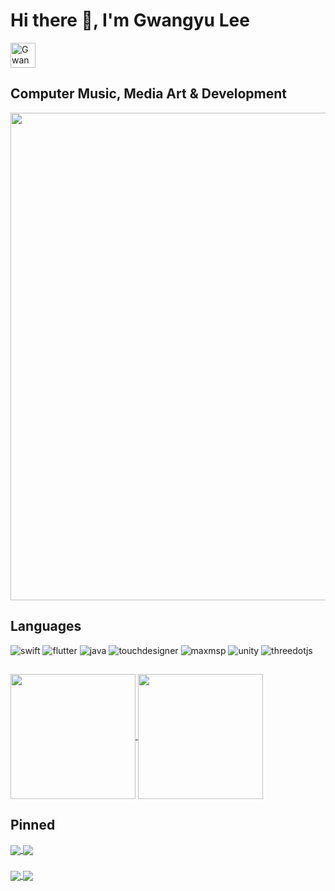 # Hi there 👋, I'm Gwangyu Lee

<p align="left">
 <a href="https://gwangyulee.com" target="_blank">
  <img src="https://img.shields.io/badge/gwangyulee.com-d5f6f3?style=for-the-badge&labelColor=bc748b&logo=Sat&logoColor=000000&" height="40" width=auto alt="Gwangyulee" />
 </a> 
</p>

## Computer Music, Media Art & Development

<img src="https://github.com/user-attachments/assets/d7929543-72da-43c7-8d8d-251d77153636" width="780">


## Languages

![swift](https://img.shields.io/badge/swift-d5f6f3.svg?&style=for-the-badge&logo=swift&logoColor=F05138)
![flutter](https://img.shields.io/badge/flutter-d5f6f3.svg?&style=for-the-badge&logo=flutter&logoColor=02569B)
![java](https://img.shields.io/badge/javascript-d5f6f3.svg?&style=for-the-badge&logo=javascript&logoColor=F7DF1E)
![touchdesigner](https://img.shields.io/badge/touchdesigner-d5f6f3.svg?&style=for-the-badge&logo=materialdesignicons&logoColor=0xF0EF4)
![maxmsp](https://img.shields.io/badge/max-d5f6f3.svg?&style=for-the-badge&logo=max&logoColor=525252)
![unity](https://img.shields.io/badge/unity-d5f6f3.svg?&style=for-the-badge&logo=unity&logoColor=000000)
![threedotjs](https://img.shields.io/badge/threedotjs-d5f6f3.svg?&style=for-the-badge&logo=threedotjs&logoColor=000000)

##

<a href="https://github.com/gwangyu-lee">
  <img height=200 align="center" src="https://github-readme-stats.vercel.app/api?username=gwangyu-lee&bg_color=d5f6f3&title_color=000000&show_icons=false" />
</a>
<a href="https://github.com/gwangyu-lee">
  <img height=200 align="center" src="https://github-readme-stats.vercel.app/api/top-langs?username=gwangyu-lee&layout=compact&langs_count=8&card_width=320&bg_color=d5f6f3&title_color=000000" />
</a>

## Pinned
<a href="https://github.com/gwangyu-lee/iKeleton-OSC">
  <img align="center" src="https://github-readme-stats.vercel.app/api/pin/?username=gwangyu-lee&repo=iKeleton-OSC&bg_color=d5f6f3&title_color=000000"/>
</a>
<a href="https://github.com/gwangyu-lee/iXR-OSC-NDI">
  <img align="center" src="https://github-readme-stats.vercel.app/api/pin/?username=gwangyu-lee&repo=iXR-OSC-NDI&bg_color=d5f6f3&title_color=000000"/>
</a>


###

<a href="https://github.com/gwangyu-lee/TouchDesigner-X-Computer-Music">
  <img align="center" src="https://github-readme-stats.vercel.app/api/pin/?username=gwangyu-lee&repo=TouchDesigner-X-Computer-Music&bg_color=d5f6f3&title_color=000000"/>
</a>
<a href="https://github.com/gwangyu-lee/KlakNDI-visionOS-Demo">
  <img align="center" src="https://github-readme-stats.vercel.app/api/pin/?username=gwangyu-lee&repo=KlakNDI-visionOS-Demo&bg_color=d5f6f3&title_color=000000"/>
</a>
